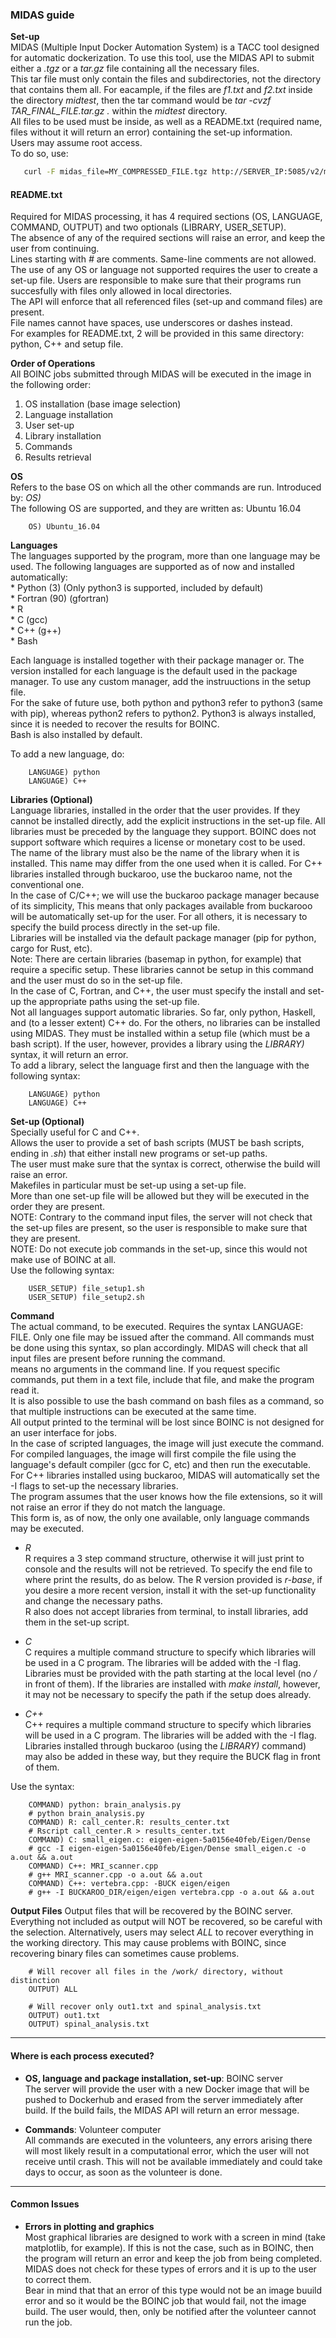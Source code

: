 ### MIDAS guide

**Set-up**  
MIDAS (Multiple Input Docker Automation System) is a TACC tool designed for automatic dockerization. To use this tool, use the MIDAS API to submit either a *.tgz* or a *tar.gz* file containing all the necessary files.  
This tar file must only contain the files and subdirectories, not the directory that contains them all. For eacample, if the files are 
*f1.txt* and *f2.txt* inside the directory *midtest*, then the tar command would be *tar -cvzf TAR_FINAL_FILE.tar.gz .* within the *midtest*
directory.  
All files to be used must be inside, as well as a README.txt (required name, files without it will return an error) containing the set-up information.  
Users may assume root access.  
To do so, use:
 ```bash
 	curl -F midas_file=MY_COMPRESSED_FILE.tgz http://SERVER_IP:5085/v2/midas_job/token=TOKEN
 ```

#### README.txt 

Required for MIDAS processing, it has 4 required sections (OS, LANGUAGE, COMMAND, OUTPUT) and two optionals (LIBRARY, USER_SETUP).  
The absence of any of the required sections will raise an error, and keep the user from continuing.  
Lines starting with *#* are comments. Same-line comments are not allowed.  The use of any OS or language not supported requires the user to create a set-up file.  Users are responsible to make sure that their programs run succesfully with files only allowed in local directories.  
The API will enforce that all referenced files (set-up and command files) are present.  
File names cannot have spaces, use underscores or dashes instead.  
For examples for README.txt, 2 will be provided in this same directory: python, C++ and setup file.  

**Order of Operations**  
All BOINC jobs submitted through MIDAS will be executed in the image in the following order:  
1. OS installation (base image selection)
2. Language installation
3. User set-up
4. Library installation
5. Commands
6. Results retrieval


**OS**  
Refers to the base OS on which all the other commands are run. 
Introduced by:
*OS)*  
The following OS are supported, and they are written as:
Ubuntu 16.04
```
	OS) Ubuntu_16.04
```

**Languages**  
The languages supported by the program, more than one language may be used. The following languages are supported as of now and installed automatically:  
	* Python (3) (Only python3 is supported, included by default)  
	* Fortran (90) (gfortran)  
	* R  
	* C (gcc)  
	* C++ (g++)  
	* Bash  

Each language is installed together with their package manager or. The version installed for each language is the default used in the package manager. To use any custom manager, add the instruuctions in the setup file.  
For the sake of future use, both python and python3 refer to python3 (same with pip), whereas python2 refers to python2. Python3 is always installed, since it is needed to recover the results for BOINC.    
Bash is also installed by default.

To add a new language, do:
```
	LANGUAGE) python
	LANGUAGE) C++
```

**Libraries (Optional)**  
Language libraries, installed in the order that the user provides. If they cannot be installed directly, add the explicit instructions in the
set-up file. All libraries must be preceded by the language they support.  BOINC does not support software which requires a license or monetary
cost to be used.  
The name of the library must also be the name of the library when it is installed. This name may differ from the one used when it is called. For C++ libraries installed through buckaroo, use the buckaroo name, not the conventional one.  
In the case of C/C++; we will use the buckaroo package manager because of its simplicity, This means that only packages available from buckarooo
will be automatically set-up for the user. For all others, it is necessary to specify the build process directly in the set-up file.  
Libraries will be installed via the default package manager (pip for python, cargo for Rust, etc).  
Note: There are certain libraries (basemap in python, for example) that require a specific setup. These libraries cannot be setup in this command
and the user must do so in the set-up file.  
In the case of C, Fortran, and C++, the user must specify the install and set-up the appropriate paths using the set-up file.  
Not all languages support automatic libraries. So far, only python, Haskell, and (to a lesser extent) C++ do. For the others, no libraries can
be installed using MIDAS. They must be installed within a setup file (which must be a bash script). If the user, however, provides a library using the *LIBRARY)* syntax, it will return an error.  
To add a library, select the language first and then the language with the following syntax:
```
	LANGUAGE) python
	LANGUAGE) C++
```

**Set-up (Optional)**  
Specially useful for C and C++.  
Allows the user to provide a set of bash scripts (MUST be bash scripts, ending in *.sh*) that either install new programs or set-up paths.  
The user must make sure that the syntax is correct, otherwise the build will raise an error.  
Makefiles in particular must be set-up using a set-up file.  
More than one set-up file will be allowed but they will be executed in the order they are present.  
NOTE: Contrary to the command input files, the server will not check that the set-up files are present, so the user is responsible to make sure
that they are present.  
NOTE: Do not execute job commands in the set-up, since this would not make use of BOINC at all.  
Use the following syntax:  
```
	USER_SETUP) file_setup1.sh
	USER_SETUP) file_setup2.sh
```

**Command**  
The actual command, to be executed. Requires the syntax LANGUAGE: FILE.  Only one file may be issued after the command. All commands must be done using this syntax, so plan accordingly. MIDAS will check that all input files are present before running the command.  
means no arguments in the command line. If you request specific commands, put them in a text file, include that file, and make the program read it.  
It is also possible to use the bash command on bash files as a command, so that multiple instructions can be executed at the same time.  
All output printed to the terminal will be lost since BOINC is not designed for an user interface for jobs.  
In the case of scripted languages, the image will just execute the command.  
For compiled languages, the image will first compile the file using the language's default compiler (gcc for C, etc) and then run the executable.
For C++ libraries installed using buckaroo, MIDAS will automatically set the -I flags to set-up the necessary libraries.  
The program assumes that the user knows how the file extensions, so it will not raise an error if they do not match the language.  
This form is, as of now, the only one available, only language commands may be executed.  

* *R*  
	R requires a 3 step command structure, otherwise it will just print to console and the results will not be retrieved. To specify the end
	file to where print the results, do as below.  The R version provided is *r-base*, if you desire a more recent version, install it with the
	set-up functionality and change the necessary paths.  
	R also does not accept libraries from terminal, to install libraries, add them in the set-up script.    

* *C*  
	C requires a multiple command structure to specify which libraries will be used in a C program. The libraries will be added with the -I flag.
	Libraries must be provided with the path starting at the local level (no */* in front of them). If the libraries are installed with
	*make install*, however, it may not be necessary to specify the path if the setup does already.   
* *C++*  
	C++ requires a multiple command structure to specify which libraries will be used in a C program. The libraries will be added with the -I flag. Libraries installed through buckaroo (using the *LIBRARY)* command) may also be added in these way, but they require the BUCK flag 
	in front of them.  

Use the syntax:  
```
	COMMAND) python: brain_analysis.py
	# python brain_analysis.py
	COMMAND) R: call_center.R: results_center.txt
	# Rscript call_center.R > results_center.txt
	COMMAND) C: small_eigen.c: eigen-eigen-5a0156e40feb/Eigen/Dense
	# gcc -I eigen-eigen-5a0156e40feb/Eigen/Dense small_eigen.c -o a.out && a.out
	COMMAND) C++: MRI_scanner.cpp
	# g++ MRI_scanner.cpp -o a.out && a.out
	COMMAND) C++: vertebra.cpp: -BUCK eigen/eigen
	# g++ -I BUCKAROO_DIR/eigen/eigen vertebra.cpp -o a.out && a.out
```

**Output Files**
Output files that will be recovered by the BOINC server. Everything not included as output will NOT be recovered, so be careful with the
selection. Alternatively, users may select *ALL* to recover everything in the working directory. This may cause problems with BOINC, since
recovering binary files can sometimes cause problems.
```
	# Will recover all files in the /work/ directory, without distinction
	OUTPUT) ALL
```
```
	# Will recover only out1.txt and spinal_analysis.txt
	OUTPUT) out1.txt
	OUTPUT) spinal_analysis.txt
```

--------

#### Where is each process executed?

* **OS, language and package installation, set-up**: BOINC server  
The server will provide the user with a new Docker image that will be pushed to Dockerhub and erased from the server immediately after build. If the build fails, the MIDAS API will return an error message.

* **Commands**: Volunteer computer  
All commands are executed in the volunteers, any errors arising there will most likely result in a computational error, which the user will not
receive until crash. This will not be available immediately and could take days to occur, as soon as the volunteer is done.

---------

#### Common Issues  

* **Errors in plotting and graphics**  
Most graphical libraries are designed to work with a screen in mind (take matplotlib, for example). If this is not the case, such as in BOINC, then the program will return an error and keep the job from being completed. MIDAS does not check for these types of errors and it is up to
the user to correct them.  
Bear in mind that that an error of this type would not be an image buuild error and so it would be the BOINC job that would fail, not the 
image build. The user would, then, only be notified after the volunteer cannot run the job.  
